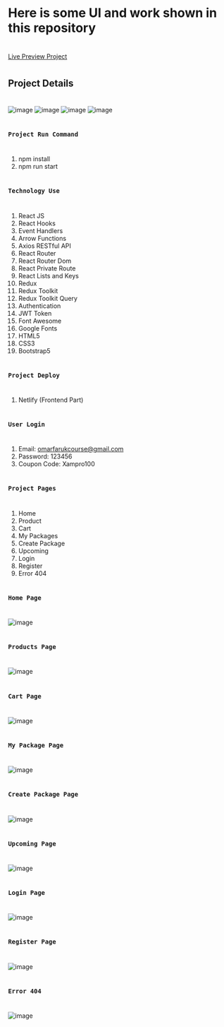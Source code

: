 # Here is some UI and work shown in this repository
#
[Live Preview Project](https://xam-task-maac.netlify.app)
#
## Project Details
#
![image](https://github.com/user-attachments/assets/27857cba-db65-41b9-97f8-4b3bc47ebd1c)
![image](https://github.com/user-attachments/assets/8989f1a0-de83-469d-abb7-d5e71f3114ee)
![image](https://github.com/user-attachments/assets/4bd1a5cc-6601-4925-b17b-6841f2d74057)
![image](https://github.com/user-attachments/assets/0e25f275-a440-4135-a2a1-4e446ddd7515)


#
### `Project Run Command`
#
 1. npm install
 2. npm run start
    
#
### `Technology Use`
#
1. React JS
2. React Hooks
3. Event Handlers
4. Arrow Functions
5. Axios RESTful API
6. React Router
7. React Router Dom
8. React Private Route
9. React Lists and Keys
10. Redux
11. Redux Toolkit
12. Redux Toolkit Query
13. Authentication
14. JWT Token
15. Font Awesome
16. Google Fonts
17. HTML5
18. CSS3
19. Bootstrap5


#
### `Project Deploy`
#
1. Netlify (Frontend Part)


#
### `User Login`
#
1. Email: omarfarukcourse@gmail.com
2. Password: 123456
3. Coupon Code: Xampro100
    

#
### `Project Pages`
#
1. Home
2. Product
3. Cart
4. My Packages
5. Create Package
6. Upcoming 
7. Login
8. Register
9. Error 404

#
### `Home Page`
#
![image](https://github.com/user-attachments/assets/2dc1772e-2e6d-46d8-a76f-9209d5174733)


#
### `Products Page`
#
![image](https://github.com/user-attachments/assets/8b9ee590-597b-49d3-98fe-44cc5edbb728)


#
### `Cart Page`
#
![image](https://github.com/user-attachments/assets/53cda814-64d0-4861-911d-30dfd48a8fb9)

#
### `My Package Page`
#
![image](https://github.com/user-attachments/assets/fb387903-07aa-48b0-9752-eedf87acd64e)



#
### `Create Package Page`
#

![image](https://github.com/user-attachments/assets/45f1080b-3746-4c19-9ec8-6a1d5ec2c816)


#
### `Upcoming Page`
#
![image](https://github.com/user-attachments/assets/ab09b7bd-240f-49ce-bf93-1717ed3be2e1)


#

### `Login Page`
#
![image](https://github.com/user-attachments/assets/01311601-6937-4032-be10-1156c8ad4a9e)


#
### `Register Page`
#
![image](https://github.com/user-attachments/assets/ab0d26a4-5791-4bdc-8c67-f10a5e19259b)



#
### `Error 404`
#
![image](https://github.com/user-attachments/assets/491a9e65-7d54-4529-b0cd-f81517a59602)


#
